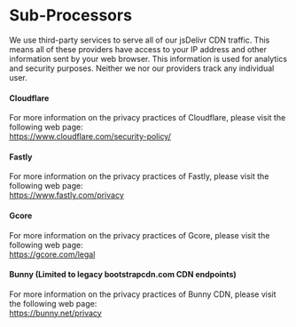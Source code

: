 # Sub-Processors

We use third-party services to serve all of our jsDelivr CDN traffic. This means all of these providers have access to your IP address and other information sent by your web browser. This information is used for analytics and security purposes. Neither we nor our providers track any individual user.

#### Cloudflare
For more information on the privacy practices of Cloudflare,
please visit the following web page:<br>
https://www.cloudflare.com/security-policy/

#### Fastly
For more information on the privacy practices of Fastly,
please visit the following web page:<br>
https://www.fastly.com/privacy

#### Gcore
For more information on the privacy practices of Gcore,
please visit the following web page:<br>
https://gcore.com/legal

#### Bunny (Limited to legacy bootstrapcdn.com CDN endpoints)
For more information on the privacy practices of Bunny CDN,
please visit the following web page:<br>
https://bunny.net/privacy
